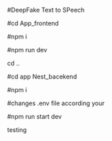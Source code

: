 #DeepFake Text to SPeech

#cd App_frontend

#npm i

#npm run dev

cd ..

#cd app Nest_bacekend

#npm i

#changes .env file according your

#npm run start dev

testing
